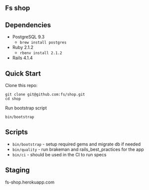 Fs shop
-

Dependencies
-
- PostgreSQL 9.3
  - `brew install postgres`
- Ruby 2.1.2
  - `rbenv install 2.1.2`
- Rails 4.1.4

Quick Start
-

Clone this repo:

```
git clone git@github.com:fs/shop.git
cd shop
```

Run bootstrap script

```
bin/bootstrap
```

Scripts
-

* `bin/bootstrap` - setup required gems and migrate db if needed
* `bin/quality` - run brakeman and rails_best_practices for the app
* `bin/ci` - should be used in the CI to run specs

Staging
-
fs-shop.herokuapp.com

